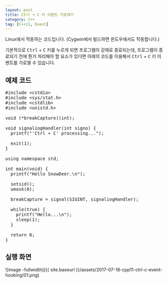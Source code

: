 ```yaml
---
layout: post
title: Ctrl + C 키 이벤트 가로채기
category: C++
tag: [C++11, Event]
---
```


Linux에서 작동하는 코드입니다. (Cygwin에서 빌드하면 윈도우에서도 작동합니다.)

기본적으로 <kbd>Ctrl</kbd> + <kbd>C</kbd> 키를 누르게 되면 프로그램이 강제로 종료되는데,
프로그램이 종료되기 전에 뭔가 처리해야 할 요소가 있다면 아래의 코드를 이용해서
<kbd>Ctrl</kbd> + <kbd>C</kbd> 키 이벤트를 가로챌 수 있습니다.


## 예제 코드

<pre class="prettyprint">#include &lt;cstdio&gt;
#include &lt;sys/stat.h&gt;
#include &lt;cstdlib&gt;
#include &lt;unistd.h&gt;

void (*breakCapture)(int);

void signalingHandler(int signo) {
  printf("'Ctrl + C' processing...");

  exit(1);
}

using namespace std;

int main(void) {
  printf("Hello SnowDeer.\n");

  setsid();
  umask(0);

  breakCapture = signal(SIGINT, signalingHandler);

  while(true) {
    printf("Hello...\n");
    sleep(1);
  }

  return 0;
}</pre>


## 실행 화면

![image -fullwidth]({{ site.baseurl }}/assets/2017-07-18-cpp11-ctrl-c-event-hooking/01.png)
